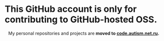 <p align="center">
  <h1>This GitHub account is only for contributing to GitHub-hosted OSS.</h1>
</p>

<p align="center">
  My personal repositories and projects are <b>moved to <a href="https://code.autism.net.ru/synzr">code.autism.net.ru</a>.</b>
</p>
